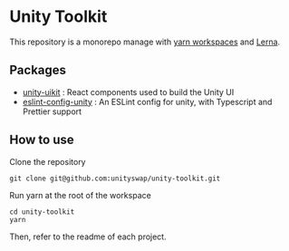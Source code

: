 # Unity Toolkit

This repository is a monorepo manage with [yarn workspaces](https://classic.yarnpkg.com/en/docs/workspaces/) and [Lerna](https://lerna.js.org/). 

## Packages

- [unity-uikit](https://github.com/unityswap/unity-toolkit/tree/master/packages/unity-uikit) : React components used to build the Unity UI
- [eslint-config-unity](https://github.com/unityswap/unity-toolkit/tree/master/packages/eslint-config-unity) : An ESLint config for unity, with Typescript and Prettier support

## How to use

Clone the repository 

```
git clone git@github.com:unityswap/unity-toolkit.git
```

Run yarn at the root of the workspace

```
cd unity-toolkit
yarn
```

Then, refer to the readme of each project.